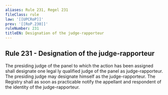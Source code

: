 ```yaml
---
aliases: Rule 231, Regel 231
fileClass: rule
law: '[[UPCRoP]]'
prev: '[[RoP.230]]'
ruleNumber: 231
titleEN: Designation of the judge-rapporteur
---
```


## Rule 231 - Designation of the judge-rapporteur

The presiding judge of the panel to which the action has been assigned shall designate one legal ly qualified  judge of the panel as judge-rapporteur.  The presiding judge may designate himself as the judge-rapporteur.  The Registry shall as soon as practicable notify the appellant and respondent of the identity of the judge-rapporteur.